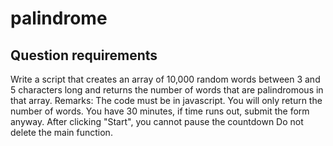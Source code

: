 # palindrome

## Question requirements 

Write a script that creates an array of 10,000 random words between 3 and 5 characters long and returns the number of words that are palindromous in that array. Remarks: The code must be in javascript. You will only return the number of words. You have 30 minutes, if time runs out, submit the form anyway. After clicking "Start", you cannot pause the countdown Do not delete the main function.
